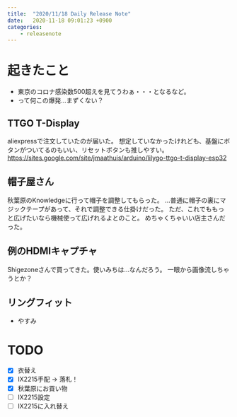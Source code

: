 ```yaml
---
title:  "2020/11/18 Daily Release Note"
date:   2020-11-18 09:01:23 +0900
categories:
    - releasenote
---
```

# 起きたこと

* 東京のコロナ感染数500超えを見てうわぁ・・・となるなど。
* って何この爆発…まずくない？

## TTGO T-Display

aliexpressで注文していたのが届いた。
想定していなかったけれども、基盤にボタンがついてるのもいい、リセットボタンも推しやすい。
https://sites.google.com/site/jmaathuis/arduino/lilygo-ttgo-t-display-esp32

## 帽子屋さん

秋葉原のKnowledgeに行って帽子を調整してもらった。
…普通に帽子の裏にマジックテープがあって、それで調整できる仕掛けだった。
ただ、これでももっと広げたいなら機械使って広げれるよとのこと。
めちゃくちゃいい店主さんだった。

## 例のHDMIキャプチャ

Shigezoneさんで買ってきた。使いみちは…なんだろう。
一眼から画像流しちゃうとか？

## リングフィット

* やすみ

# TODO 

- [x] 衣替え
- [X] IX2215手配 -> 落札！
- [x] 秋葉原にお買い物
- [ ] IX2215設定
- [ ] IX2215に入れ替え
